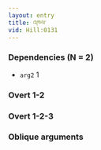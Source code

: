 ```yaml
---
layout: entry
title: འཁལ་
vid: Hill:0131
---
```

### Dependencies (N = 2)
* `arg2` 1


### Overt 1-2


### Overt 1-2-3


### Oblique arguments
